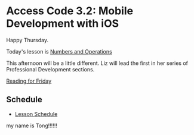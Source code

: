 # Access Code 3.2: Mobile Development with iOS

Happy Thursday.

Today's lesson is [Numbers and Operations](/lessons/numbers)

This afternoon will be a little different. Liz will lead the first in her series of Professional Development
sections. 

[Reading for Friday](/lessons/loops)

## Schedule

- [Lesson Schedule](schedule.md)


my name is Tong!!!!!!